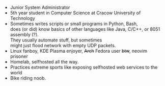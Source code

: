 - Junior System Administrator
- 5th year student in Computer Science at Cracow University of Technology
- Sometimes writes scripts or small programs in Python, Bash,   
  does (or did) know basics of other languages like Java, C/C++, or 8051 assembly (?).  
  They usually automate stuff, but sometimes   
  might just flood network with empty UDP packets.
- Linux fanboy, KDE Plasma enjoyer, ~~Arch~~ Fedora user ~~btw~~, neovim prisoner
- Homelab, selfhosted all the way.
- Practices extreme sports like exposing selfhosted web services to the world
- Bike riding noob.
